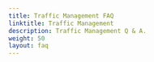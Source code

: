 ```yaml
---
title: Traffic Management FAQ
linktitle: Traffic Management
description: Traffic Management Q & A.
weight: 50
layout: faq
---
```

